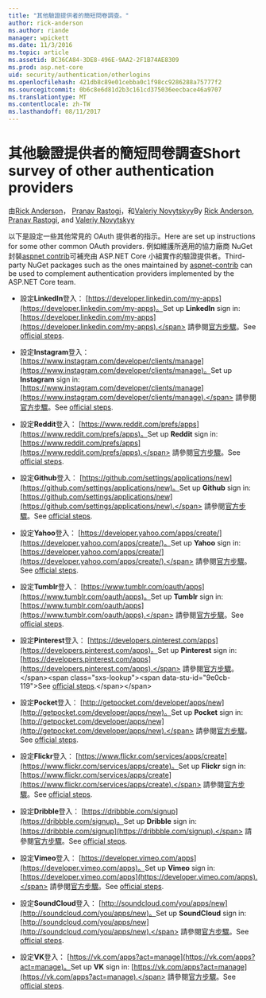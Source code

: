 ```yaml
---
title: "其他驗證提供者的簡短問卷調查。"
author: rick-anderson
ms.author: riande
manager: wpickett
ms.date: 11/3/2016
ms.topic: article
ms.assetid: BC36CA84-3DE8-496E-9AA2-2F1B74AE8309
ms.prod: asp.net-core
uid: security/authentication/otherlogins
ms.openlocfilehash: 421db8c89e01cebba0c1f98cc9286288a75777f2
ms.sourcegitcommit: 0b6c8e6d81d2b3c161cd375036eecbace46a9707
ms.translationtype: MT
ms.contentlocale: zh-TW
ms.lasthandoff: 08/11/2017
---
```

# <a name="short-survey-of-other-authentication-providers"></a><span data-ttu-id="9e0cb-102">其他驗證提供者的簡短問卷調查</span><span class="sxs-lookup"><span data-stu-id="9e0cb-102">Short survey of other authentication providers</span></span>

<a name=security-authentication-other-logins></a>

<span data-ttu-id="9e0cb-103">由[Rick Anderson](https://twitter.com/RickAndMSFT)， [Pranav Rastogi](https://github.com/rustd)，和[Valeriy Novytskyy](https://github.com/01binary)</span><span class="sxs-lookup"><span data-stu-id="9e0cb-103">By [Rick Anderson](https://twitter.com/RickAndMSFT), [Pranav Rastogi](https://github.com/rustd), and [Valeriy Novytskyy](https://github.com/01binary)</span></span>

<span data-ttu-id="9e0cb-104">以下是設定一些其他常見的 OAuth 提供者的指示。</span><span class="sxs-lookup"><span data-stu-id="9e0cb-104">Here are set up instructions for some other common OAuth providers.</span></span> <span data-ttu-id="9e0cb-105">例如維護所適用的協力廠商 NuGet 封裝[aspnet contrib](https://www.nuget.org/packages?q=owners%3Aaspnet-contrib+title%3AOAuth)可補充由 ASP.NET Core 小組實作的驗證提供者。</span><span class="sxs-lookup"><span data-stu-id="9e0cb-105">Third-party NuGet packages such as the ones maintained by [aspnet-contrib](https://www.nuget.org/packages?q=owners%3Aaspnet-contrib+title%3AOAuth) can be used to complement authentication providers implemented by the ASP.NET Core team.</span></span>

* <span data-ttu-id="9e0cb-106">設定**LinkedIn**登入： [https://developer.linkedin.com/my-apps](https://developer.linkedin.com/my-apps)。</span><span class="sxs-lookup"><span data-stu-id="9e0cb-106">Set up **LinkedIn** sign in: [https://developer.linkedin.com/my-apps](https://developer.linkedin.com/my-apps).</span></span> <span data-ttu-id="9e0cb-107">請參閱[官方步驟](https://developer.linkedin.com/docs/oauth2)。</span><span class="sxs-lookup"><span data-stu-id="9e0cb-107">See [official steps](https://developer.linkedin.com/docs/oauth2).</span></span>

* <span data-ttu-id="9e0cb-108">設定**Instagram**登入： [https://www.instagram.com/developer/clients/manage](https://www.instagram.com/developer/clients/manage)。</span><span class="sxs-lookup"><span data-stu-id="9e0cb-108">Set up **Instagram** sign in: [https://www.instagram.com/developer/clients/manage](https://www.instagram.com/developer/clients/manage).</span></span> <span data-ttu-id="9e0cb-109">請參閱[官方步驟](https://www.instagram.com/developer/authentication/)。</span><span class="sxs-lookup"><span data-stu-id="9e0cb-109">See [official steps](https://www.instagram.com/developer/authentication/).</span></span>

* <span data-ttu-id="9e0cb-110">設定**Reddit**登入： [https://www.reddit.com/prefs/apps](https://www.reddit.com/prefs/apps)。</span><span class="sxs-lookup"><span data-stu-id="9e0cb-110">Set up **Reddit** sign in: [https://www.reddit.com/prefs/apps](https://www.reddit.com/prefs/apps).</span></span> <span data-ttu-id="9e0cb-111">請參閱[官方步驟](https://github.com/reddit/reddit/wiki/OAuth2-Quick-Start-Example)。</span><span class="sxs-lookup"><span data-stu-id="9e0cb-111">See [official steps](https://github.com/reddit/reddit/wiki/OAuth2-Quick-Start-Example).</span></span>

* <span data-ttu-id="9e0cb-112">設定**Github**登入： [https://github.com/settings/applications/new](https://github.com/settings/applications/new)。</span><span class="sxs-lookup"><span data-stu-id="9e0cb-112">Set up **Github** sign in: [https://github.com/settings/applications/new](https://github.com/settings/applications/new).</span></span> <span data-ttu-id="9e0cb-113">請參閱[官方步驟](https://developer.github.com/v3/oauth/)。</span><span class="sxs-lookup"><span data-stu-id="9e0cb-113">See [official steps](https://developer.github.com/v3/oauth/).</span></span>

* <span data-ttu-id="9e0cb-114">設定**Yahoo**登入： [https://developer.yahoo.com/apps/create/](https://developer.yahoo.com/apps/create/)。</span><span class="sxs-lookup"><span data-stu-id="9e0cb-114">Set up **Yahoo** sign in: [https://developer.yahoo.com/apps/create/](https://developer.yahoo.com/apps/create/).</span></span> <span data-ttu-id="9e0cb-115">請參閱[官方步驟](https://developer.yahoo.com/bbauth/user.html)。</span><span class="sxs-lookup"><span data-stu-id="9e0cb-115">See [official steps](https://developer.yahoo.com/bbauth/user.html).</span></span>

* <span data-ttu-id="9e0cb-116">設定**Tumblr**登入： [https://www.tumblr.com/oauth/apps](https://www.tumblr.com/oauth/apps)。</span><span class="sxs-lookup"><span data-stu-id="9e0cb-116">Set up **Tumblr** sign in: [https://www.tumblr.com/oauth/apps](https://www.tumblr.com/oauth/apps).</span></span> <span data-ttu-id="9e0cb-117">請參閱[官方步驟](https://www.tumblr.com/docs/en/api/v2#auth)。</span><span class="sxs-lookup"><span data-stu-id="9e0cb-117">See [official steps](https://www.tumblr.com/docs/en/api/v2#auth).</span></span>

* <span data-ttu-id="9e0cb-118">設定**Pinterest**登入： [https://developers.pinterest.com/apps](https://developers.pinterest.com/apps)。</span><span class="sxs-lookup"><span data-stu-id="9e0cb-118">Set up **Pinterest** sign in: [https://developers.pinterest.com/apps](https://developers.pinterest.com/apps).</span></span> <span data-ttu-id="9e0cb-119">請參閱[官方步驟](https://developers.pinterest.com/docs/api/overview/?)。</span><span class="sxs-lookup"><span data-stu-id="9e0cb-119">See [official steps](https://developers.pinterest.com/docs/api/overview/?).</span></span>

* <span data-ttu-id="9e0cb-120">設定**Pocket**登入： [http://getpocket.com/developer/apps/new](http://getpocket.com/developer/apps/new)。</span><span class="sxs-lookup"><span data-stu-id="9e0cb-120">Set up **Pocket** sign in: [http://getpocket.com/developer/apps/new](http://getpocket.com/developer/apps/new).</span></span> <span data-ttu-id="9e0cb-121">請參閱[官方步驟](https://getpocket.com/developer/docs/authentication)。</span><span class="sxs-lookup"><span data-stu-id="9e0cb-121">See [official steps](https://getpocket.com/developer/docs/authentication).</span></span>

* <span data-ttu-id="9e0cb-122">設定**Flickr**登入： [https://www.flickr.com/services/apps/create](https://www.flickr.com/services/apps/create)。</span><span class="sxs-lookup"><span data-stu-id="9e0cb-122">Set up **Flickr** sign in: [https://www.flickr.com/services/apps/create](https://www.flickr.com/services/apps/create).</span></span> <span data-ttu-id="9e0cb-123">請參閱[官方步驟](https://www.flickr.com/services/api/auth.oauth.html)。</span><span class="sxs-lookup"><span data-stu-id="9e0cb-123">See [official steps](https://www.flickr.com/services/api/auth.oauth.html).</span></span>

* <span data-ttu-id="9e0cb-124">設定**Dribble**登入： [https://dribbble.com/signup](https://dribbble.com/signup)。</span><span class="sxs-lookup"><span data-stu-id="9e0cb-124">Set up **Dribble** sign in: [https://dribbble.com/signup](https://dribbble.com/signup).</span></span> <span data-ttu-id="9e0cb-125">請參閱[官方步驟](http://developer.dribbble.com/v1/oauth/)。</span><span class="sxs-lookup"><span data-stu-id="9e0cb-125">See [official steps](http://developer.dribbble.com/v1/oauth/).</span></span>

* <span data-ttu-id="9e0cb-126">設定**Vimeo**登入： [https://developer.vimeo.com/apps](https://developer.vimeo.com/apps)。</span><span class="sxs-lookup"><span data-stu-id="9e0cb-126">Set up **Vimeo** sign in: [https://developer.vimeo.com/apps](https://developer.vimeo.com/apps).</span></span> <span data-ttu-id="9e0cb-127">請參閱[官方步驟](https://developer.vimeo.com/api/authentication)。</span><span class="sxs-lookup"><span data-stu-id="9e0cb-127">See [official steps](https://developer.vimeo.com/api/authentication).</span></span>

* <span data-ttu-id="9e0cb-128">設定**SoundCloud**登入： [http://soundcloud.com/you/apps/new](http://soundcloud.com/you/apps/new)。</span><span class="sxs-lookup"><span data-stu-id="9e0cb-128">Set up **SoundCloud** sign in: [http://soundcloud.com/you/apps/new](http://soundcloud.com/you/apps/new).</span></span> <span data-ttu-id="9e0cb-129">請參閱[官方步驟](https://developers.soundcloud.com/blog/we-love-oauth-2)。</span><span class="sxs-lookup"><span data-stu-id="9e0cb-129">See [official steps](https://developers.soundcloud.com/blog/we-love-oauth-2).</span></span>

* <span data-ttu-id="9e0cb-130">設定**VK**登入： [https://vk.com/apps?act=manage](https://vk.com/apps?act=manage)。</span><span class="sxs-lookup"><span data-stu-id="9e0cb-130">Set up **VK** sign in: [https://vk.com/apps?act=manage](https://vk.com/apps?act=manage).</span></span> <span data-ttu-id="9e0cb-131">請參閱[官方步驟](https://vk.com/pages?oid=-17680044&p=Authorizing_Sites)。</span><span class="sxs-lookup"><span data-stu-id="9e0cb-131">See [official steps](https://vk.com/pages?oid=-17680044&p=Authorizing_Sites).</span></span>
